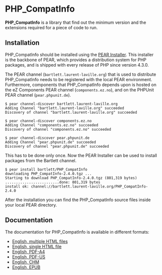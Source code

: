 PHP_CompatInfo
==============

**PHP_CompatInfo** is a library that 
find out the minimum version and the extensions required for a piece of code to run.

Installation
------------

PHP_CompatInfo should be installed using the [PEAR Installer](http://pear.php.net/). 
This installer is the backbone of PEAR, which provides a distribution system for PHP packages, 
and is shipped with every release of PHP since version 4.3.0.

The PEAR channel (`bartlett.laurent-laville.org`) that is used to distribute PHP_CompatInfo 
needs to be registered with the local PEAR environment. 
Furthermore, components that PHP_CompatInfo depends upon is hosted on the eZ Components PEAR channel (`components.ez.no`),
and on the PHPUnit PEAR channel (`pear.phpunit.de`).

    $ pear channel-discover bartlett.laurent-laville.org
    Adding Channel "bartlett.laurent-laville.org" succeeded
    Discovery of channel "bartlett.laurent-laville.org" succeeded

    $ pear channel-discover components.ez.no
    Adding Channel "components.ez.no" succeeded
    Discovery of channel "components.ez.no" succeeded

    $ pear channel-discover pear.phpunit.de
    Adding Channel "pear.phpunit.de" succeeded
    Discovery of channel "pear.phpunit.de" succeeded
    
This has to be done only once. Now the PEAR Installer can be used to install packages from the Bartlett channel.

    $ pear install bartlett/PHP_CompatInfo
    downloading PHP_CompatInfo-2.4.0.tgz ...
    Starting to download PHP_CompatInfo-2.4.0.tgz (801,319 bytes)
    .........................done: 801,319 bytes
    install ok: channel://bartlett.laurent-laville.org/PHP_CompatInfo-2.4.0

After the installation you can find the PHP_CompatInfo source files inside your local PEAR directory.


Documentation
-------------

The documentation for PHP_CompatInfo is available in different formats:

* [English, multiple HTML files](http://php5.laurent-laville.org/compatinfo/manual/2.4/en/index.html)
* [English, single HTML file](http://php5.laurent-laville.org/compatinfo/manual/2.4/en/phpci-book.html)
* [English, PDF-A4](http://php5.laurent-laville.org/compatinfo/manual/2.4/en/phpci-book-a4.pdf)
* [English, PDF-US](http://php5.laurent-laville.org/compatinfo/manual/2.4/en/phpci-book-us.pdf)
* [English, CHM](http://php5.laurent-laville.org/compatinfo/manual/2.4/en/phpci-book.chm.zip)
* [English, EPUB](http://php5.laurent-laville.org/compatinfo/manual/2.4/en/phpci-book.epub.zip)
